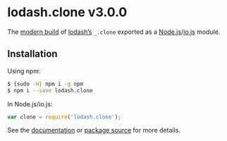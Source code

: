 # lodash.clone v3.0.0

The [modern build](https://github.com/lodash/lodash/wiki/Build-Differences) of [lodash’s](https://lodash.com/) `_.clone` exported as a [Node.js](http://nodejs.org/)/[io.js](https://iojs.org/) module.

## Installation

Using npm:

```bash
$ {sudo -H} npm i -g npm
$ npm i --save lodash.clone
```

In Node.js/io.js:

```js
var clone = require('lodash.clone');
```

See the [documentation](https://lodash.com/docs#clone) or [package source](https://github.com/lodash/lodash/blob/3.0.0-npm-packages/lodash.clone) for more details.
